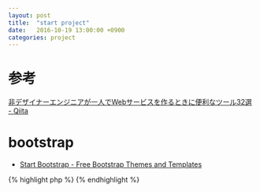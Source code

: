 ```yaml
---
layout: post
title:  "start project"
date:   2016-10-19 13:00:00 +0900
categories: project
---
```


# 参考

[非デザイナーエンジニアが一人でWebサービスを作るときに便利なツール32選 \- Qiita](http://qiita.com/okappy/items/119e31cae9aa9bd9da6d)

# bootstrap

- [Start Bootstrap \- Free Bootstrap Themes and Templates](https://startbootstrap.com/)

{% highlight php %}
{% endhighlight %}

